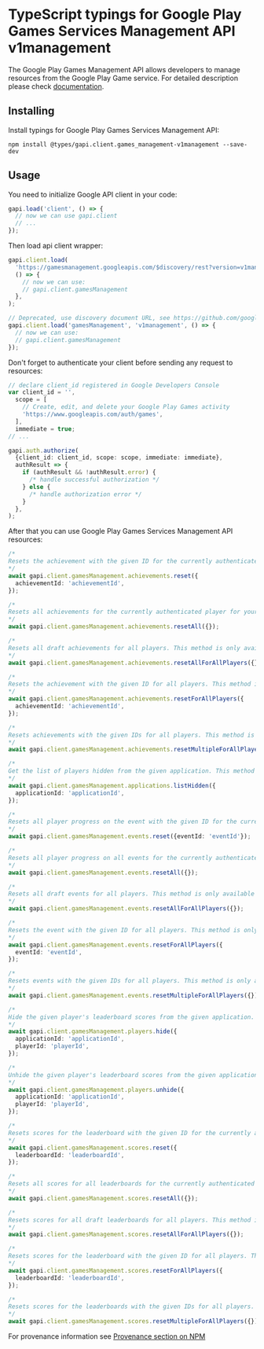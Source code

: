 # TypeScript typings for Google Play Games Services Management API v1management

The Google Play Games Management API allows developers to manage resources from the Google Play Game service.
For detailed description please check [documentation](https://developers.google.com/games/).

## Installing

Install typings for Google Play Games Services Management API:

```
npm install @types/gapi.client.games_management-v1management --save-dev
```

## Usage

You need to initialize Google API client in your code:

```typescript
gapi.load('client', () => {
  // now we can use gapi.client
  // ...
});
```

Then load api client wrapper:

```typescript
gapi.client.load(
  'https://gamesmanagement.googleapis.com/$discovery/rest?version=v1management',
  () => {
    // now we can use:
    // gapi.client.gamesManagement
  },
);
```

```typescript
// Deprecated, use discovery document URL, see https://github.com/google/google-api-javascript-client/blob/master/docs/reference.md#----gapiclientloadname----version----callback--
gapi.client.load('gamesManagement', 'v1management', () => {
  // now we can use:
  // gapi.client.gamesManagement
});
```

Don't forget to authenticate your client before sending any request to resources:

```typescript
// declare client_id registered in Google Developers Console
var client_id = '',
  scope = [
    // Create, edit, and delete your Google Play Games activity
    'https://www.googleapis.com/auth/games',
  ],
  immediate = true;
// ...

gapi.auth.authorize(
  {client_id: client_id, scope: scope, immediate: immediate},
  authResult => {
    if (authResult && !authResult.error) {
      /* handle successful authorization */
    } else {
      /* handle authorization error */
    }
  },
);
```

After that you can use Google Play Games Services Management API resources: <!-- TODO: make this work for multiple namespaces -->

```typescript
/*
Resets the achievement with the given ID for the currently authenticated player. This method is only accessible to whitelisted tester accounts for your application.
*/
await gapi.client.gamesManagement.achievements.reset({
  achievementId: 'achievementId',
});

/*
Resets all achievements for the currently authenticated player for your application. This method is only accessible to whitelisted tester accounts for your application.
*/
await gapi.client.gamesManagement.achievements.resetAll({});

/*
Resets all draft achievements for all players. This method is only available to user accounts for your developer console.
*/
await gapi.client.gamesManagement.achievements.resetAllForAllPlayers({});

/*
Resets the achievement with the given ID for all players. This method is only available to user accounts for your developer console. Only draft achievements can be reset.
*/
await gapi.client.gamesManagement.achievements.resetForAllPlayers({
  achievementId: 'achievementId',
});

/*
Resets achievements with the given IDs for all players. This method is only available to user accounts for your developer console. Only draft achievements may be reset.
*/
await gapi.client.gamesManagement.achievements.resetMultipleForAllPlayers({});

/*
Get the list of players hidden from the given application. This method is only available to user accounts for your developer console.
*/
await gapi.client.gamesManagement.applications.listHidden({
  applicationId: 'applicationId',
});

/*
Resets all player progress on the event with the given ID for the currently authenticated player. This method is only accessible to whitelisted tester accounts for your application.
*/
await gapi.client.gamesManagement.events.reset({eventId: 'eventId'});

/*
Resets all player progress on all events for the currently authenticated player. This method is only accessible to whitelisted tester accounts for your application.
*/
await gapi.client.gamesManagement.events.resetAll({});

/*
Resets all draft events for all players. This method is only available to user accounts for your developer console.
*/
await gapi.client.gamesManagement.events.resetAllForAllPlayers({});

/*
Resets the event with the given ID for all players. This method is only available to user accounts for your developer console. Only draft events can be reset.
*/
await gapi.client.gamesManagement.events.resetForAllPlayers({
  eventId: 'eventId',
});

/*
Resets events with the given IDs for all players. This method is only available to user accounts for your developer console. Only draft events may be reset.
*/
await gapi.client.gamesManagement.events.resetMultipleForAllPlayers({});

/*
Hide the given player's leaderboard scores from the given application. This method is only available to user accounts for your developer console.
*/
await gapi.client.gamesManagement.players.hide({
  applicationId: 'applicationId',
  playerId: 'playerId',
});

/*
Unhide the given player's leaderboard scores from the given application. This method is only available to user accounts for your developer console.
*/
await gapi.client.gamesManagement.players.unhide({
  applicationId: 'applicationId',
  playerId: 'playerId',
});

/*
Resets scores for the leaderboard with the given ID for the currently authenticated player. This method is only accessible to whitelisted tester accounts for your application.
*/
await gapi.client.gamesManagement.scores.reset({
  leaderboardId: 'leaderboardId',
});

/*
Resets all scores for all leaderboards for the currently authenticated players. This method is only accessible to whitelisted tester accounts for your application.
*/
await gapi.client.gamesManagement.scores.resetAll({});

/*
Resets scores for all draft leaderboards for all players. This method is only available to user accounts for your developer console.
*/
await gapi.client.gamesManagement.scores.resetAllForAllPlayers({});

/*
Resets scores for the leaderboard with the given ID for all players. This method is only available to user accounts for your developer console. Only draft leaderboards can be reset.
*/
await gapi.client.gamesManagement.scores.resetForAllPlayers({
  leaderboardId: 'leaderboardId',
});

/*
Resets scores for the leaderboards with the given IDs for all players. This method is only available to user accounts for your developer console. Only draft leaderboards may be reset.
*/
await gapi.client.gamesManagement.scores.resetMultipleForAllPlayers({});
```

For provenance information see [Provenance section on NPM](https://www.npmjs.com/package/@maxim_mazurok/gapi.client.games_management-v1management#Provenance:~:text=none-,Provenance,-Built%20and%20signed)
